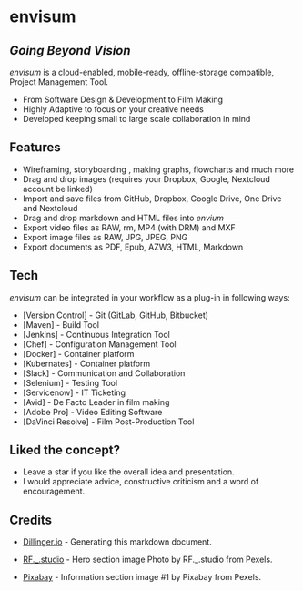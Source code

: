 # envisum
## _Going Beyond Vision_

_envisum_ is a cloud-enabled, mobile-ready, offline-storage compatible,
Project Management Tool.

- From Software Design & Development to Film Making 
- Highly Adaptive to focus on your creative needs
- Developed keeping small to large scale collaboration in mind

## Features

- Wireframing, storyboarding , making graphs, flowcharts and much more 
- Drag and drop images (requires your Dropbox, Google, Nextcloud account be linked)
- Import and save files from GitHub, Dropbox, Google Drive, One Drive and Nextcloud
- Drag and drop markdown and HTML files into _envium_
- Export video files as RAW, rm, MP4 (with DRM) and MXF
- Export image files as RAW, JPG, JPEG, PNG
- Export documents as PDF, Epub, AZW3, HTML, Markdown

## Tech

_envisum_ can be integrated in your workflow as a plug-in in following ways:

- [Version Control] - Git (GitLab, GitHub, Bitbucket)
- [Maven] - Build Tool
- [Jenkins] - Continuous Integration Tool
- [Chef] - Configuration Management Tool
- [Docker] - Container platform
- [Kubernates] - Container platform
- [Slack] - Communication and Collaboration
- [Selenium] - Testing Tool
- [Servicenow] - IT Ticketing
- [Avid] - De Facto Leader in film making
- [Adobe Pro] - Video Editing Software
- [DaVinci Resolve] - Film Post-Production Tool

## Liked the concept?
- Leave a star if you like the overall idea and presentation.
- I would appreciate advice, constructive criticism and a word of encouragement.

## Credits

- [Dillinger.io](https://dillinger.io/) - Generating this markdown document.

- [RF._.studio](https://www.pexels.com/photo/crop-african-american-student-studying-craters-of-moon-on-tablet-at-observatory-3825569/) - Hero section image Photo by RF._.studio from Pexels.
- [Pixabay](https://www.pexels.com/photo/low-angle-view-of-lighting-equipment-on-shelf-257904/) - Information section image #1 by Pixabay from Pexels.

